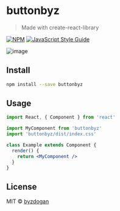 # buttonbyz

> Made with create-react-library

[![NPM](https://img.shields.io/npm/v/buttonbyz.svg)](https://www.npmjs.com/package/buttonbyz) [![JavaScript Style Guide](https://img.shields.io/badge/code_style-standard-brightgreen.svg)](https://standardjs.com)

![image](https://github.com/byzdogan/buttonbyz/assets/111748467/09df355c-90cd-4ff8-b500-b801967a3dd2)

## Install

```bash
npm install --save buttonbyz
```

## Usage

```jsx
import React, { Component } from 'react'

import MyComponent from 'buttonbyz'
import 'buttonbyz/dist/index.css'

class Example extends Component {
  render() {
    return <MyComponent />
  }
}
```

## License

MIT © [byzdogan](https://github.com/byzdogan)

